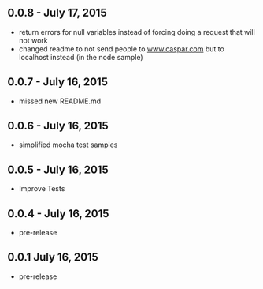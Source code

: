 ## 0.0.8 - July 17, 2015
- return errors for null variables instead of forcing doing a request that will not work
- changed readme to not send people to www.caspar.com but to localhost instead (in the node sample)

## 0.0.7 - July 16, 2015
- missed new README.md

## 0.0.6 - July 16, 2015
- simplified mocha test samples

## 0.0.5 - July 16, 2015
- Improve Tests 

## 0.0.4 - July 16, 2015
- pre-release 

## 0.0.1  July 16, 2015
- pre-release

